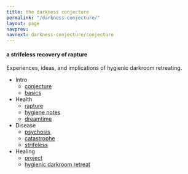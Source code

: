 ```yaml
---
title: the darkness conjecture
permalink: "/darkness-conjecture/"
layout: page
navprev: 
navnext: darkness-conjecture/conjecture
---
```


#### a strifeless recovery of rapture

Experiences, ideas, and implications of hygienic darkroom retreating. 

- Intro
    - [conjecture](./conjecture/)
    - [basics](./basics/)
- Health
    - [rapture](./rapture/)
    - [hygiene notes](./hygiene-notes/)
    - [dreamtime](./dreamtime/)
- Disease
    - [psychosis](./psychosis/)
    - [catastrophe](./catastrophe/)
    - [strifeless](./strifeless/)
- Healing
    - [project](./project/)
    - [hygienic darkroom retreat](/)

<!---
- Proposals
    - [dome proposal](./dome-proposal)
    - [geodesic dome](./geodesic-dome)
    - [health proposal](./health-proposal)
--->
